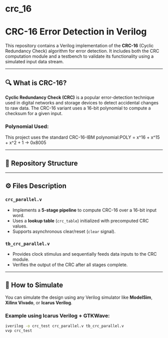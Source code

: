 # crc_16
# CRC-16 Error Detection in Verilog

This repository contains a Verilog implementation of the **CRC-16** (Cyclic Redundancy Check) algorithm for error detection. It includes both the CRC computation module and a testbench to validate its functionality using a simulated input data stream.

---

## 🔍 What is CRC-16?

**Cyclic Redundancy Check (CRC)** is a popular error-detection technique used in digital networks and storage devices to detect accidental changes to raw data. The CRC-16 variant uses a 16-bit polynomial to compute a checksum for a given input.

### Polynomial Used:
This project uses the standard CRC-16-IBM polynomial:POLY = x^16 + x^15 + x^2 + 1 → 0x8005 

---

## 📁 Repository Structure


---

## ⚙️ Files Description

### `crc_parallel.v`
- Implements a **5-stage pipeline** to compute CRC-16 over a 16-bit input word.
- Uses a **lookup table** (`crc_table`) initialized with precomputed CRC values.
- Supports asynchronous clear/reset (`clear` signal).

### `tb_crc_parallel.v`
- Provides clock stimulus and sequentially feeds data inputs to the CRC module.
- Verifies the output of the CRC after all stages complete.

---

## 🧪 How to Simulate

You can simulate the design using any Verilog simulator like **ModelSim**, **Xilinx Vivado**, or **Icarus Verilog**.

### Example using Icarus Verilog + GTKWave:
```bash
iverilog -o crc_test crc_parallel.v tb_crc_parallel.v
vvp crc_test



